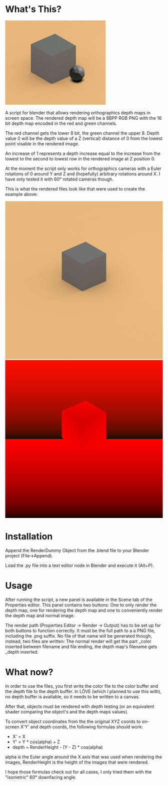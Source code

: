 # What's This?

![screenshot](https://raw.githubusercontent.com/rnlf/blender_game_tools/master/example.gif)

A script for blender that allows rendering orthographics depth maps in screen space. The rendered depth map will be a 8BPP RGB PNG with the 16 bit depth map encoded in the red and green channels.

The red channel gets the lower 8 bit, the green channel the upper 8. Depth value 0 will be the depth value of a Z (vertical) distance of 0 from the lowest point visable in the rendered image.

An increase of 1 represents a depth increase equal to the increase from the lowest to the second to lowest row in the rendered image at Z position 0.

At the moment the script only works for orthographics cameras with a Euler rotations of 0 around Y and Z and (hopefully) arbitrary rotations around X. I have only tested it with 60° rotated cameras though.

This is what the rendered files look like that were used to create the example above:

![screenshot](https://raw.githubusercontent.com/rnlf/blender_game_tools/master/example_color.png)
![screenshot](https://raw.githubusercontent.com/rnlf/blender_game_tools/master/example_depth.png)


# Installation

Append the RenderDummy Object from the .blend file to your Blender project (File->Append).

Load the .py file into a text editor node in Blender and execute it (Alt+P).

# Usage

After running the script, a new panel is available in the Scene tab of the Properties editor. This panel contains two buttons: One to only render the depth map, one for rendering the depth map and one to conveniently render the depth map and normal image.

The render path (Properties Editor -> Render -> Output) has to be set up for both buttons to function correctly. It must be the full path to a a PNG file, including the .png suffix. No file of that name will be generated though, instead, two files are written: The normal render will get the part _color inserted between filename and file ending, the depth map's filename gets _depth inserted.

# What now?

In order to use the files, you first write the color file to the color buffer and the depth file to the depth buffer. In LÖVE (which I planned to use this with), no depth buffer is available, so it needs to be written to a canvas.

After that, objects must be rendered with depth testing (or an equivalent shader comparing the object's and the depth maps values).

To convert object coordinates from the the original XYZ coords to on-screen X'Y' and depth coords, the following formulas should work:

- X' = X
- Y' = Y * cos(alpha) + Z
- depth = RenderHeight - (Y - Z) * cos(alpha)

alpha is the Euler angle around the X axis that was used when rendering the images, RenderHeight is the height of the images that were rendered.

I hope those formulas check out for all cases, I only tried them with the "isometric" 60° downfacing angle.
